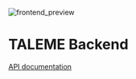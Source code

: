 ![frontend_preview](https://user-images.githubusercontent.com/61391551/179984059-b3fbf9d8-c704-48f8-9ee5-2ff693dabccd.png)
# TALEME Backend
[API documentation](https://www.notion.so/API-cc0e59e89c39470ea641ad4975277a57)
